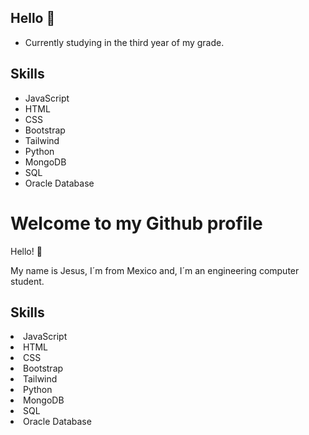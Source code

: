## Hello 👋

- Currently studying in the third year of my grade.

## Skills

- JavaScript
- HTML
- CSS
- Bootstrap
- Tailwind
- Python
- MongoDB
- SQL
- Oracle Database

<!DOCTYPE html>
<html>
<head>

</head>
<body>
  <div class="container">
    <h1>Welcome to my Github profile</h1>
    <p>Hello! 👋 </p>
    <p>My name is Jesus, I´m from Mexico and, I´m an engineering computer student.</p>
    <h2> Skills</h2>
    <list>
        <li> JavaScript</li>
        <li> HTML</li>
        <li> CSS</li>
        <li> Bootstrap</li>
        <li> Tailwind</li>
        <li> Python</li>
        <li> MongoDB</li>
        <li> SQL</li>
        <li> Oracle Database</li>
    </list>

  </div>
</body>
</html>
